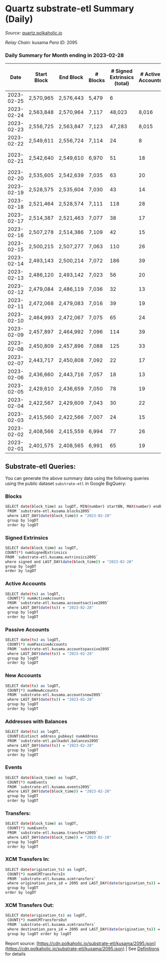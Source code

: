 # Quartz substrate-etl Summary (Daily)

_Source_: [quartz.polkaholic.io](https://quartz.polkaholic.io)

*Relay Chain*: kusama
*Para ID*: 2095



### Daily Summary for Month ending in 2023-02-28


| Date | Start Block | End Block | # Blocks | # Signed Extrinsics (total) | # Active Accounts | # Passive | # New | # Addresses with Balances | # Events | # Transfers | # XCM Transfers In | # XCM Transfers Out | Issues | 
| ---- | ----------- | --------- | -------- | --------------------------- | ----------------- | --------- | ----- | ------------------------- | -------- | ----------- | ------------------ | ------------------- | ------ |
| 2023-02-25 | 2,570,965 | 2,576,443 | 5,479 | 6 |  |  |  |  | 11,696 |   |   |   |  |
| 2023-02-24 | 2,563,848 | 2,570,964 | 7,117 | 48,023 | 8,016 |  | 5 | 83,267 | 271,713 | 48,173 ($125.80) |   |   |  |
| 2023-02-23 | 2,556,725 | 2,563,847 | 7,123 | 47,283 | 8,015 |  | 8,005 | 83,262 | 268,287 | 47,440 ($288.25) | 3 ($46.94) | 1 ($15.63) |  |
| 2023-02-22 | 2,549,611 | 2,556,724 | 7,114 | 24 | 8 |  | 1 | 75,257 | 15,613 | 180 ($1,207.92) | 1 ($18.09) | 5 ($76.60) |  |
| 2023-02-21 | 2,542,640 | 2,549,610 | 6,970 | 51 | 18 |  | 4 | 75,256 | 15,457 | 184 ($332.26) | 4 ($141.60) | 2 ($0.00926) | 1 missing (0.01%) |
| 2023-02-20 | 2,535,605 | 2,542,639 | 7,035 | 63 | 20 |  | 3 | 75,252 | 15,632 | 177 ($4,300.39) | 1 ($19.25) | 1 ($0.00385) |  |
| 2023-02-19 | 2,528,575 | 2,535,604 | 7,030 | 43 | 14 |  | 3 | 75,249 | 15,490 | 180 ($411.42) | 5 ($86.07) |   |  |
| 2023-02-18 | 2,521,464 | 2,528,574 | 7,111 | 118 | 28 |  | 1 | 75,246 | 16,181 | 169 ($129.29) | 1 ($13.22) | 1 ($16.51) |  |
| 2023-02-17 | 2,514,387 | 2,521,463 | 7,077 | 38 | 17 |  | 2 | 75,245 | 15,566 | 168 ($69.35) | 1 ($4.75) | 2 ($16.10) |  |
| 2023-02-16 | 2,507,278 | 2,514,386 | 7,109 | 42 | 15 |  | 4 | 75,243 | 15,661 | 183 ($1,360.60) | 2 ($50.85) | 4 ($76.86) |  |
| 2023-02-15 | 2,500,215 | 2,507,277 | 7,063 | 110 | 26 |  | 3 | 75,239 | 15,921 | 239 ($29,378.19) | 1 ($3.46) | 11 ($222.82) |  |
| 2023-02-14 | 2,493,143 | 2,500,214 | 7,072 | 186 | 39 |  | 18 | 75,236 | 16,464 | 273 ($16,118.17) | 2 ($17.66) | 5 ($90.92) |  |
| 2023-02-13 | 2,486,120 | 2,493,142 | 7,023 | 56 | 20 |  | 3 | 75,218 | 15,600 | 169 ($4,225.75) |   |   |  |
| 2023-02-12 | 2,479,084 | 2,486,119 | 7,036 | 32 | 13 |  | 2 | 75,215 | 15,407 | 164 ($46.34) |   |   |  |
| 2023-02-11 | 2,472,068 | 2,479,083 | 7,016 | 39 | 19 |  | 2 | 75,213 | 15,440 | 160 ($4,686.82) |   |   |  |
| 2023-02-10 | 2,464,993 | 2,472,067 | 7,075 | 65 | 24 |  | 11 | 75,211 | 15,755 | 152 ($40.68) | 1 ($33.97) |   |  |
| 2023-02-09 | 2,457,897 | 2,464,992 | 7,096 | 114 | 39 |  | 11 | 75,200 | 16,154 | 152 ($1,642.78) |   |   |  |
| 2023-02-08 | 2,450,809 | 2,457,896 | 7,088 | 125 | 33 |  | 3 | 75,189 | 16,231 | 163 ($376.09) | 3 ($19.33) | 7 ($126.59) |  |
| 2023-02-07 | 2,443,717 | 2,450,808 | 7,092 | 22 | 17 |  |  | 75,186 | 15,440 | 151 ($154.13) | 1 ($1.96) | 1 ($0.42) |  |
| 2023-02-06 | 2,436,660 | 2,443,716 | 7,057 | 18 | 13 |  | 2 | 75,186 | 15,350 | 148 ($672.29) | 2 ($68.83) | 1 ($47.04) |  |
| 2023-02-05 | 2,429,610 | 2,436,659 | 7,050 | 78 | 19 |  | 16 | 75,184 | 15,653 | 191 ($622.83) | 1 ($34.42) |   |  |
| 2023-02-04 | 2,422,567 | 2,429,609 | 7,043 | 30 | 22 |  |  | 75,168 | 15,366 | 152 ($1,287.52) | 1 ($0.38) |   |  |
| 2023-02-03 | 2,415,560 | 2,422,566 | 7,007 | 24 | 15 |  |  | 75,168 | 15,252 | 140 ($2,651.62) | 1 ($4.61) | 2 ($21.40) |  |
| 2023-02-02 | 2,408,566 | 2,415,559 | 6,994 | 77 | 26 |  | 3 | 75,168 | 15,305 | 39 ($2,997.45) | 11 ($225.38) | 7 ($227.46) |  |
| 2023-02-01 | 2,401,575 | 2,408,565 | 6,991 | 65 | 19 |  | 4 | 75,165 | 15,446 | 149 ($3,497.54) | 2 ($35.43) | 9 ($354.91) |  |

## Substrate-etl Queries:
You can generate the above summary data using the following queries using the public dataset `substrate-etl` in Google BigQuery:

### Blocks
```bash
SELECT date(block_time) as logDT, MIN(number) startBN, MAX(number) endBN, COUNT(*) numBlocks 
 FROM `substrate-etl.kusama.blocks2095`  
 where LAST_DAY(date(block_time)) = "2023-02-28" 
 group by logDT 
 order by logDT
```

### Signed Extrinsics
```bash
SELECT date(block_time) as logDT, 
COUNT(*) numSignedExtrinsics 
FROM `substrate-etl.kusama.extrinsics2095`  
where signed and LAST_DAY(date(block_time)) = "2023-02-28" 
group by logDT 
order by logDT
```

### Active Accounts
```bash
SELECT date(ts) as logDT, 
 COUNT(*) numActiveAccounts 
 FROM `substrate-etl.kusama.accountsactive2095` 
 where LAST_DAY(date(ts)) = "2023-02-28" 
 group by logDT 
 order by logDT
```

### Passive Accounts
```bash
SELECT date(ts) as logDT, 
 COUNT(*) numPassiveAccounts 
 FROM `substrate-etl.kusama.accountspassive2095` 
 where LAST_DAY(date(ts)) = "2023-02-28" 
 group by logDT 
 order by logDT
```

### New Accounts
```bash
SELECT date(ts) as logDT, 
 COUNT(*) numNewAccounts 
 FROM `substrate-etl.kusama.accountsnew2095` 
 where LAST_DAY(date(ts)) = "2023-02-28" 
 group by logDT
 order by logDT
```

### Addresses with Balances
```bash
SELECT date(ts) as logDT,
 COUNT(distinct address_pubkey) numAddress 
 FROM `substrate-etl.polkadot.balances2095` 
 where LAST_DAY(date(ts)) = "2023-02-28" 
 group by logDT 
 order by logDT
```

### Events
```bash
SELECT date(block_time) as logDT, 
 COUNT(*) numEvents 
 FROM `substrate-etl.kusama.events2095` 
 where LAST_DAY(date(block_time)) = "2023-02-28" 
 group by logDT 
 order by logDT
```

### Transfers:
```bash
SELECT date(block_time) as logDT, 
 COUNT(*) numEvents 
 FROM `substrate-etl.kusama.transfers2095` 
 where LAST_DAY(date(block_time)) = "2023-02-28" 
 group by logDT 
 order by logDT
```

### XCM Transfers In:
```bash
SELECT date(origination_ts) as logDT, 
 COUNT(*) numXCMTransfersIn 
 FROM `substrate-etl.kusama.xcmtransfers` 
 where origination_para_id = 2095 and LAST_DAY(date(origination_ts)) = "2023-02-28" 
 group by logDT 
order by logDT
```

### XCM Transfers Out:
```bash
SELECT date(origination_ts) as logDT, 
 COUNT(*) numXCMTransfersOut 
 FROM `substrate-etl.kusama.xcmtransfers` 
 where destination_para_id = 2095 and LAST_DAY(date(origination_ts)) = "2023-02-28" 
 group by logDT order by logDT
```


Report source: [https://cdn.polkaholic.io/substrate-etl/kusama/2095.json](https://cdn.polkaholic.io/substrate-etl/kusama/2095.json) | See [Definitions](/DEFINITIONS.md) for details
